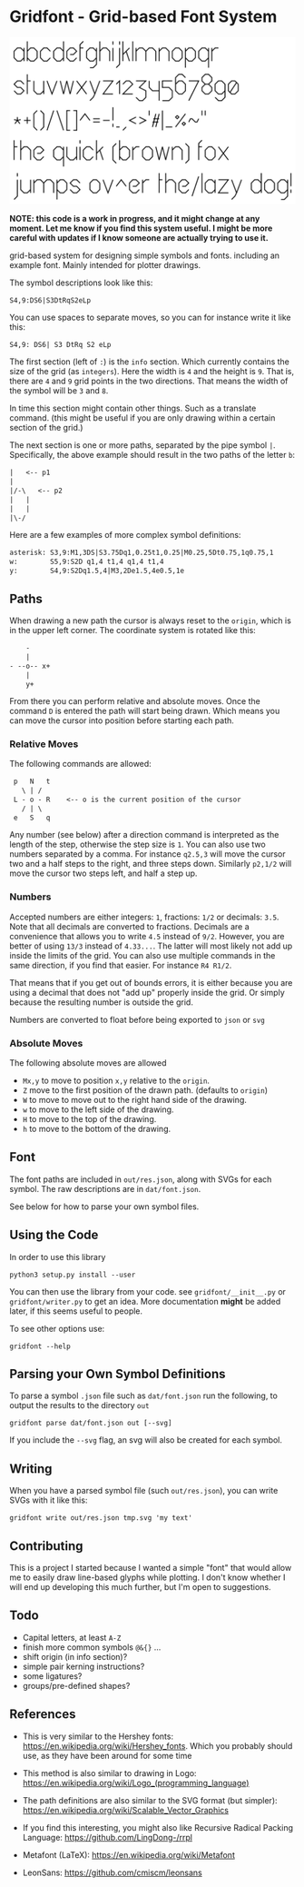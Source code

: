 # Gridfont - Grid-based Font System

![font sample](img/font.svg)

**NOTE: this code is a work in progress, and it might change at any moment.
Let me know if you find this system useful. I might be more careful with
updates if I know someone are actually trying to use it.**

grid-based system for designing simple symbols and fonts. including an example
font. Mainly intended for plotter drawings.

The symbol descriptions look like this:

    S4,9:DS6|S3DtRqS2eLp

You can use spaces to separate moves, so you can for instance write it like this:

    S4,9: DS6| S3 DtRq S2 eLp

The first section (left of `:`) is the `info` section. Which currently contains
the size of the grid (as `integers`). Here the width is `4` and the height is
`9`. That is, there are `4` and `9` grid points in the two directions. That
means the width of the symbol will be `3` and `8`.

In time this section might contain other things. Such as a translate command.
(this might be useful if you are only drawing within a certain section of the
grid.)

The next section is one or more paths, separated by the pipe symbol `|`.
Specifically, the above example should result in the two paths of the letter
`b`:

    |   <-- p1
    |
    |/-\   <-- p2
    |   |
    |   |
    |\-/

Here are a few examples of more complex symbol definitions:

    asterisk: S3,9:M1,3DS|S3.75Dq1,0.25t1,0.25|M0.25,5Dt0.75,1q0.75,1
    w:        S5,9:S2D q1,4 t1,4 q1,4 t1,4
    y:        S4,9:S2Dq1.5,4|M3,2De1.5,4e0.5,1e


## Paths

When drawing a new path the cursor is always reset to the `origin`, which is in
the upper left corner. The coordinate system is rotated like this:

        -
        |
    - --o-- x+
        |
        y+

From there you can perform relative and absolute moves. Once the command `D` is
entered the path will start being drawn. Which means you can move the cursor
into position before starting each path.


### Relative Moves

The following commands are allowed:

     p   N   t
       \ | /
     L - o - R    <-- o is the current position of the cursor
       / | \
     e   S   q

Any number (see below) after a direction command is interpreted as the length
of the step, otherwise the step size is `1`. You can also use two numbers
separated by a comma. For instance `q2.5,3` will move the cursor two and a half
steps to the right, and three steps down. Similarly `p2,1/2` will move the
cursor two steps left, and half a step up.


### Numbers

Accepted numbers are either integers: `1`, fractions: `1/2` or decimals: `3.5`.
Note that all decimals are converted to fractions. Decimals are a convenience
that allows you to write `4.5` instead of `9/2`. However, you are better of
using `13/3` instead of `4.33...`. The latter will most likely not add up
inside the limits of the grid. You can also use multiple commands in the same
direction, if you find that easier. For instance `R4 R1/2`.

That means that if you get out of bounds errors, it is either because you are
using a decimal that does not "add up" properly inside the grid. Or simply
because the resulting number is outside the grid.

Numbers are converted to float before being exported to `json` or `svg`


### Absolute Moves

The following absolute moves are allowed

  - `Mx,y` to move to position `x,y` relative to the `origin`.
  - `Z` move to the first position of the drawn path. (defaults to `origin`)
  - `W` to move to move out to the right hand side of the drawing.
  - `w` to move to the left side of the drawing.
  - `H` to move to the top of the drawing.
  - `h` to move to the bottom of the drawing.


## Font

The font paths are included in `out/res.json`, along with SVGs for each symbol.
The raw descriptions are in `dat/font.json`.

See below for how to parse your own symbol files.


## Using the Code

In order to use this library

    python3 setup.py install --user

You can then use the library from your code. see `gridfont/__init__.py` or
`gridfont/writer.py` to get an idea. More documentation **might** be added
later, if this seems useful to people.

To see other options use:

    gridfont --help


## Parsing your Own Symbol Definitions

To parse a symbol `.json` file such as `dat/font.json` run the following, to
output the results to the directory `out`

    gridfont parse dat/font.json out [--svg]

If you include the `--svg` flag, an svg will also be created for each symbol.


## Writing

When you have a parsed symbol file (such `out/res.json`), you can write SVGs
with it like this:

    gridfont write out/res.json tmp.svg 'my text'


## Contributing

This is a project I started because I wanted a simple "font" that would allow
me to easily draw line-based glyphs while plotting. I don't know whether I will
end up developing this much further, but I'm open to suggestions.


## Todo

 - Capital letters, at least `A-Z`
 - finish more common symbols `@&{}` ...
 - shift origin (in info section)?
 - simple pair kerning instructions?
 - some ligatures?
 - groups/pre-defined shapes?


## References

 - This is very similar to the Hershey fonts:
   https://en.wikipedia.org/wiki/Hershey_fonts. Which you probably should use,
   as they have been around for some time

 - This method is also similar to drawing in Logo:
   https://en.wikipedia.org/wiki/Logo_(programming_language)

 - The path definitions are also similar to the SVG format (but simpler):
   https://en.wikipedia.org/wiki/Scalable_Vector_Graphics

 - If you find this interesting, you might also like Recursive Radical Packing
   Language: https://github.com/LingDong-/rrpl

 - Metafont (LaTeX): https://en.wikipedia.org/wiki/Metafont

 - LeonSans: https://github.com/cmiscm/leonsans

